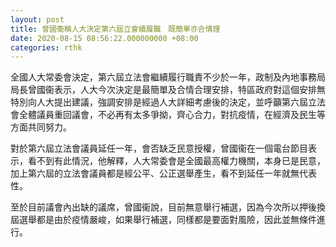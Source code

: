 ```yaml
---
layout: post
title: 曾國衞稱人大決定第六屆立會續履職　既簡單亦合情理　
date: 2020-08-15 08:56:22.000000000 +08:00
categories: rthk
---
```


全國人大常委會決定，第六屆立法會繼續履行職責不少於一年，政制及內地事務局局長曾國衞表示，人大今次決定是最簡單及合情合理安排，特區政府對這個安排無特別向人大提出建議，強調安排是經過人大詳細考慮後的決定，並呼籲第六屆立法會全體議員重回議會，不必再有太多爭拗，齊心合力，對抗疫情，在經濟及民生等方面共同努力。

對於第六屆立法會議員延任一年，會否缺乏民意授權，曾國衞在一個電台節目表示，看不到有此情況，他解釋，人大常委會是全國最高權力機關，本身已是民意，加上第六屆的立法會議員都是經公平、公正選舉產生，看不到延任一年就無代表性。

至於目前議會內出缺的議席，曾國衞說，目前無意舉行補選，因為今次所以押後換屆選舉都是由於疫情嚴峻，如果舉行補選，同樣都是要面對風險，因此並無條件進行。
